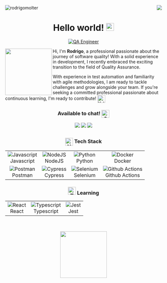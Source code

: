 <div>
  <a href="/"> <img src="https://img.shields.io/badge/Confira%20em%20Portugues-F7ED1F?style=for-the-badge&logo=googletranslate&logoColor=%23000000" align="right"> </a>
  <img align="left" src="https://komarev.com/ghpvc/?username=rodrigomolter&label=Profile%20views&color=yellow&style=flat-square" alt="rodrigomolter"/>
</div>
<br>
<div align="center">
  <h1>Hello world! <img src="https://raw.githubusercontent.com/Tarikul-Islam-Anik/Animated-Fluent-Emojis/master/Emojis/Travel%20and%20places/Globe%20Showing%20Americas.png" alt="Globe Showing Americas" width="25" height="25" /></h1>
  <a href="https://github.com/rodrigomolter"><img src="https://readme-typing-svg.demolab.com?font=Fira+Code&pause=10&color=F7ED1F&center=true&vCenter=true&&repeat=true&random=false&width=435&lines=QA+Engineer;Bug+Hunter" alt="QA Engineer" /></a>  
</div>
<div>
  <img align="left" src="https://github.com/rodrigomolter/rodrigomolter/assets/57466763/7e21bd81-3126-4da4-a6e7-23fcf0399443" width="150px"> 
  <p>Hi, I'm <strong>Rodrigo</strong>, a professional passionate about the journey of software quality! With a solid experience in development, I recently embraced the exciting transition to the field of Quality Assurance.</p>
  <p>
    With experience in test automation and familiarity with agile methodologies, I am ready to tackle challenges and grow alongside your team. If you're seeking a committed professional passionate about continuous learning, I'm ready to contribute! 
    <img src="https://raw.githubusercontent.com/Tarikul-Islam-Anik/Animated-Fluent-Emojis/master/Emojis/Smilies/Yellow%20Heart.png" alt="Yellow Heart" width="25" height="25" align="center"/>
  </p>
  <div align="center">  
    <h3 align="center">Available to chat! <img src="https://raw.githubusercontent.com/Tarikul-Islam-Anik/Animated-Fluent-Emojis/master/Emojis/Smilies/Speech%20Balloon.png" alt="Speech Balloon" align="center" width="25" height="25" /></h3>
    <div>
      <a href="https://www.linkedin.com/in/rodrigo-molter/" target="_blank"><img src="https://img.shields.io/badge/LinkedIn-0077B5?style=for-the-badge&logo=linkedin&logoColor=white"/></a>
      <a href="https://wa.me/+5551998832787" target="_blank"><img src="https://img.shields.io/badge/WhatsApp-25D366?style=for-the-badge&logo=whatsapp&logoColor=white" /></a>
      <a href="mailto:rodrigo.molter@gmail.com" target="_blank"><img src="https://img.shields.io/badge/Gmail-D14836?style=for-the-badge&logo=gmail&logoColor=white"/></a>
    </div>
  </div>
</div>

##

<div align="center">
  <h3><img src="https://raw.githubusercontent.com/Tarikul-Islam-Anik/Animated-Fluent-Emojis/master/Emojis/Smilies/Nerd%20Face.png" alt="Nerd Face" width="25" height="25" align="center"/> Tech Stack</h3>
    <table align="center">
    <tr>
      <td align="center">
        <img src="https://skillicons.dev/icons?i=js&theme=light" alt="Javascript" title="Javascript"><br>Javascript
      </td>
      <td align="center">
        <img src="https://skillicons.dev/icons?i=nodejs&theme=light" alt="NodeJS" title="NodeJS"><br>NodeJS
      </td>
      <td align="center">
        <img src="https://skillicons.dev/icons?i=python&theme=light" alt="Python" title="Python"><br>Python
      </td>
      <td align="center">
        <img src="https://skillicons.dev/icons?i=docker&theme=light" alt="Docker" title="Docker"><br>Docker
      </td>
    </tr>
    <tr>
      <td align="center">
        <img src="https://skillicons.dev/icons?i=postman&theme=light" alt="Postman" title="Postman"><br>Postman
      </td>
      <td align="center">
        <img src="https://skillicons.dev/icons?i=cypress&theme=light" alt="Cypress" title="Cypress"><br>Cypress
      </td>
      <td align="center">
        <img src="https://skillicons.dev/icons?i=selenium&theme=light" alt="Selenium" title="Selenium"><br>Selenium
      </td>
      <td align="center">
        <img src="https://skillicons.dev/icons?i=githubactions&theme=light" alt="Github Actions" title="Github Actions"><br>Github Actions
      </td>
  </table>
  <h3><img src="https://raw.githubusercontent.com/Tarikul-Islam-Anik/Animated-Fluent-Emojis/master/Emojis/Smilies/Thought%20Balloon.png" alt="Thought Balloon" width="25" height="25" /> Learning </h2></h3>
    <table align="center">
    <tr>
      <td align="center">
        <img src="https://skillicons.dev/icons?i=react&theme=light" alt="React" title="React"><br>React
      </td>
      <td align="center">
        <img src="https://skillicons.dev/icons?i=ts&theme=light" alt="Typescript" title="Typescript"><br>Typescript
      </td>
      <td align="center">
        <img src="https://skillicons.dev/icons?i=jest&theme=light" alt="Jest" title="Jest"><br>Jest
      </td>
    </tr>
  </table>
  <br>
  <br>
  <img height="150em" src="https://github-readme-stats-eight-theta.vercel.app/api?username=rodrigomolter&show_icons=true&theme=vision-friendly-dark&include_all_commits=true&count_private=true"/>
</div>
